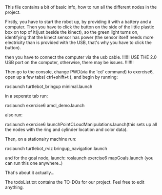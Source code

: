 This file contains a bit of basic info, how to run all the different nodes in the project.


Firstly, you have to start the robot up, by providing it with a battery and a computer. Then you have to click the button on the side of the little plastic box on top of it(just beside the kinect), so the green light turns on, identifying that the kinect sensor has power (the sensor itself needs more electricity than is provided with the USB, that's why you have to click the button).

then you have to connect the computer via the usb cable.
!!!!!! USE THE 2.0 USB port on the computer, otherwise, there may be issues. !!!!!!!

Then go to the console, change PWD(via the 'cd' command) to exercise6, open up a few tabs( ctrl+shift+t ), and begin by running:

roslaunch turtlebot_bringup minimal.launch

in a seperate tab run:

roslaunch exercise6 amcl_demo.launch

also run:

roslaunch exercise6 launchPointCLoudManipulations.launch(this sets up all the nodes with the ring and cylinder location and color data).


Then, on a stationairy machine run:

roslaunch turtlebot_rviz bringup_navigation.launch

and for the goal node, launch:
roslaunch exercise6 mapGoals.launch (you can run this one anywhere..)


That's about it actually...

The todoList.txt contains the TO-DOs for our project. Feel free to edit anything.
